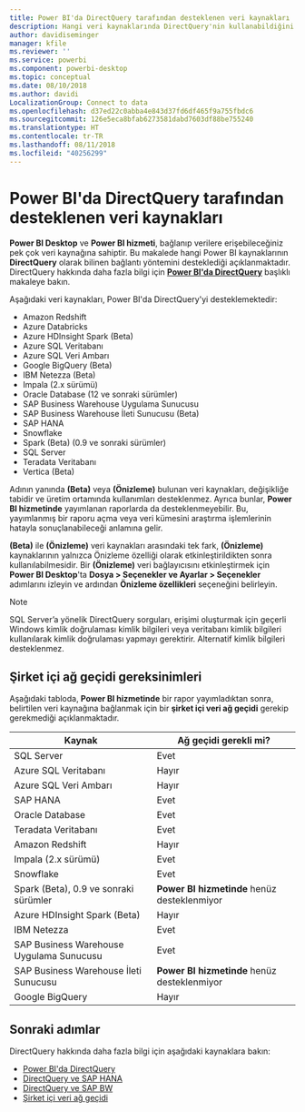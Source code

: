 ```yaml
---
title: Power BI'da DirectQuery tarafından desteklenen veri kaynakları
description: Hangi veri kaynaklarında DirectQuery'nin kullanabildiğini gösteren listeyi edinin.
author: davidiseminger
manager: kfile
ms.reviewer: ''
ms.service: powerbi
ms.component: powerbi-desktop
ms.topic: conceptual
ms.date: 08/10/2018
ms.author: davidi
LocalizationGroup: Connect to data
ms.openlocfilehash: d37ed22c0abba4e843d37fd6df465f9a755fbdc6
ms.sourcegitcommit: 126e5eca8bfab6273581dabd7603df88be755240
ms.translationtype: HT
ms.contentlocale: tr-TR
ms.lasthandoff: 08/11/2018
ms.locfileid: "40256299"
---
```

# <a name="data-sources-supported-by-directquery-in-power-bi"></a>Power BI'da DirectQuery tarafından desteklenen veri kaynakları
**Power BI Desktop** ve **Power BI hizmeti**, bağlanıp verilere erişebileceğiniz pek çok veri kaynağına sahiptir. Bu makalede hangi Power BI kaynaklarının **DirectQuery** olarak bilinen bağlantı yöntemini desteklediği açıklanmaktadır. DirectQuery hakkında daha fazla bilgi için [**Power BI'da DirectQuery**](desktop-directquery-about.md) başlıklı makaleye bakın.

Aşağıdaki veri kaynakları, Power BI'da DirectQuery'yi desteklemektedir:

* Amazon Redshift
* Azure Databricks
* Azure HDInsight Spark (Beta)
* Azure SQL Veritabanı
* Azure SQL Veri Ambarı
* Google BigQuery (Beta)
* IBM Netezza (Beta)
* Impala (2.x sürümü)
* Oracle Database (12 ve sonraki sürümler)
* SAP Business Warehouse Uygulama Sunucusu
* SAP Business Warehouse İleti Sunucusu (Beta)
* SAP HANA
* Snowflake
* Spark (Beta) (0.9 ve sonraki sürümler)
* SQL Server
* Teradata Veritabanı
* Vertica (Beta)

Adının yanında **(Beta)** veya **(Önizleme)** bulunan veri kaynakları, değişikliğe tabidir ve üretim ortamında kullanımları desteklenmez. Ayrıca bunlar, **Power BI hizmetinde** yayımlanan raporlarda da desteklenmeyebilir. Bu, yayımlanmış bir raporu açma veya veri kümesini araştırma işlemlerinin hatayla sonuçlanabileceği anlamına gelir.

**(Beta)** ile **(Önizleme)** veri kaynakları arasındaki tek fark, **(Önizleme)** kaynaklarının yalnızca Önizleme özelliği olarak etkinleştirildikten sonra kullanılabilmesidir. Bir **(Önizleme)** veri bağlayıcısını etkinleştirmek için **Power BI Desktop**'ta **Dosya > Seçenekler ve Ayarlar > Seçenekler** adımlarını izleyin ve ardından **Önizleme özellikleri** seçeneğini belirleyin.

> [!NOTE]
> SQL Server’a yönelik DirectQuery sorguları, erişimi oluşturmak için geçerli Windows kimlik doğrulaması kimlik bilgileri veya veritabanı kimlik bilgileri kullanılarak kimlik doğrulaması yapmayı gerektirir. Alternatif kimlik bilgileri desteklenmez.
>

## <a name="on-premises-gateway-requirements"></a>Şirket içi ağ geçidi gereksinimleri
Aşağıdaki tabloda, **Power BI hizmetinde** bir rapor yayımladıktan sonra, belirtilen veri kaynağına bağlanmak için bir **şirket içi veri ağ geçidi** gerekip gerekmediği açıklanmaktadır.

| Kaynak | Ağ geçidi gerekli mi? |
| --- | --- |
| SQL Server |Evet |
| Azure SQL Veritabanı |Hayır |
| Azure SQL Veri Ambarı |Hayır |
| SAP HANA |Evet |
| Oracle Database |Evet |
| Teradata Veritabanı |Evet |
| Amazon Redshift |Hayır |
| Impala (2.x sürümü) |Evet |
| Snowflake |Evet |
| Spark (Beta), 0.9 ve sonraki sürümler |**Power BI hizmetinde** henüz desteklenmiyor |
| Azure HDInsight Spark (Beta) |Hayır |
| IBM Netezza |Evet |
| SAP Business Warehouse Uygulama Sunucusu |Evet |
| SAP Business Warehouse İleti Sunucusu |**Power BI hizmetinde** henüz desteklenmiyor |
| Google BigQuery |Hayır |


## <a name="next-steps"></a>Sonraki adımlar
DirectQuery hakkında daha fazla bilgi için aşağıdaki kaynaklara bakın:

* [Power BI'da DirectQuery](desktop-directquery-about.md)
* [DirectQuery ve SAP HANA](desktop-directquery-sap-hana.md)
* [DirectQuery ve SAP BW](desktop-directquery-sap-bw.md)
* [Şirket içi veri ağ geçidi](service-gateway-onprem.md)

